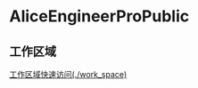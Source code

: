 # AliceEngineerProPublic

## 工作区域

[工作区域快速访问\(./work_space)](https://github.com/AliceEngineerPro/AliceEngineerProPublic/tree/ReleaseMaster/work_space)

